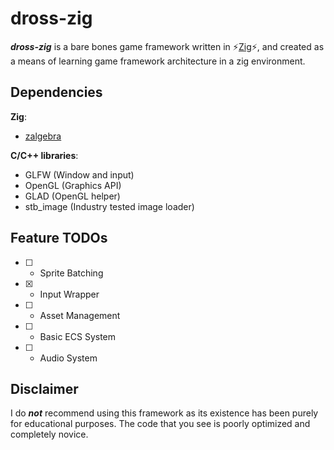 # **dross-zig** 
_**dross-zig**_ is a bare bones game framework written in :zap:[Zig](https://github.com/ziglang/zig):zap:, and created as a means of learning game framework architecture in a zig environment.

## Dependencies
**Zig**:
- [zalgebra](https://github.com/kooparse/zalgebra)

**C/C++ libraries**:
- GLFW (Window and input)
- OpenGL (Graphics API)
- GLAD (OpenGL helper)
- stb_image (Industry tested image loader)

## Feature TODOs
- [ ] - Sprite Batching
- [x] - Input Wrapper
- [ ] - Asset Management
- [ ] - Basic ECS System
- [ ] - Audio System


## **Disclaimer** 
I do **_not_** recommend using this framework as its existence has been purely for educational purposes. The code that you see is poorly optimized and completely novice. 

